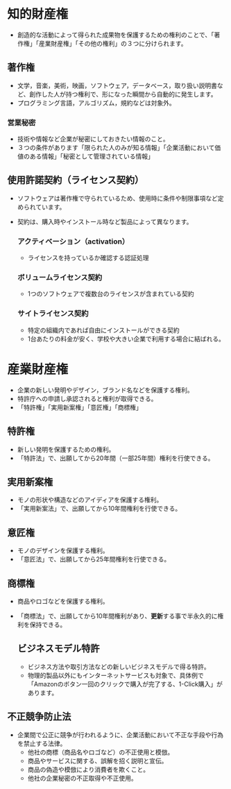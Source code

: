 # 知的財産権
- 創造的な活動によって得られた成果物を保護するための権利のことで、「著作権」「産業財産権」「その他の権利」の３つに分けられます。

## 著作権
- 文学，音楽，美術，映画，ソフトウェア，データベース，取り扱い説明書など、創作した人が持つ権利で、形になった瞬間から自動的に発生します。
- プログラミング言語，アルゴリズム，規約などは対象外。

### 営業秘密
- 技術や情報など企業が秘密にしておきたい情報のこと。
- ３つの条件があります「限られた人のみが知る情報」「企業活動において価値のある情報」「秘密として管理されている情報」

## 使用許諾契約（ライセンス契約）

- ソフトウェアは著作権で守られているため、使用時に条件や制限事項など定められています。
- 契約は、購入時やインストール時など製品によって異なります。
    
    ### アクティベーション（activation）
    - ライセンスを持っているか確認する認証処理
    
    ### ボリュームライセンス契約
    - 1つのソフトウェアで複数台のライセンスが含まれている契約
    
    ### サイトライセンス契約
    - 特定の組織内であれば自由にインストールができる契約
    - 1台あたりの料金が安く、学校や大きい企業で利用する場合に結ばれる。
 
# 産業財産権
- 企業の新しい発明やデザイン，ブランド名などを保護する権利。
- 特許庁への申請し承認されると権利が取得できる。
- 「特許権」「実用新案権」「意匠権」「商標権」

## 特許権
- 新しい発明を保護するための権利。
- 「特許法」で、出願してから20年間（一部25年間）権利を行使できる。

## 実用新案権
- モノの形状や構造などのアイディアを保護する権利。
- 「実用新案法」で、出願してから10年間権利を行使できる。

## 意匠権
- モノのデザインを保護する権利。
- 「意匠法」で、出願してから25年間権利を行使できる。

## 商標権
- 商品やロゴなどを保護する権利。
- 「商標法」で、出願してから10年間権利があり、**更新**する事で半永久的に権利を保持できる。
    
    ## ビジネスモデル特許
    - ビジネス方法や取引方法などの新しいビジネスモデルで得る特許。
    - 物理的製品以外にもインターネットサービスも対象で、具体例で「Amazonのボタン一回のクリックで購入が完了する、1-Click購入」があります。

## 不正競争防止法
- 企業間で公正に競争が行われるように、企業活動において不正な手段や行為を禁止する法律。
    - 他社の商標（商品名やロゴなど）の不正使用と模倣。
    - 商品やサービスに関する、誤解を招く説明と宣伝。
    - 商品の偽造や模倣により消費者を欺くこと。
    - 他社の企業秘密の不正取得や不正使用。
